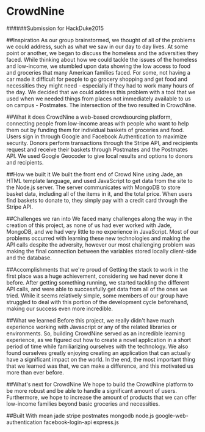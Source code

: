 # CrowdNine
######Submission for HackDuke2015

##Inspiration
As our group brainstormed, we thought of all of the problems we could address, such as what we saw in our day to day lives. At some point or another, we began to discuss the homeless and the adversities they faced. While thinking about how we could tackle the issues of the homeless and low-income, we stumbled upon data showing the low access to food and groceries that many American families faced. For some, not having a car made it difficult for people to go grocery shopping and get food and necessities they might need - especially if they had to work many hours of the day. We decided that we could address this problem with a tool that we used when we needed things from places not immediately available to us on campus - Postmates. The intersection of the two resulted in CrowdNine.

##What it does
CrowdNine a web-based crowdsourcing platform, connecting people from low-income areas with people who want to help them out by funding them for individual baskets of groceries and food. Users sign in through Google and Facebook Authentication to maximize security. Donors perform transactions through the Stripe API, and recipients request and receive their baskets through Postmates and the Postmates API. We used Google Geocoder to give local results and options to donors and recipients.

##How we built it
We built the front end of Crowd Nine using Jade, an HTML template language, and used JavaScript to get data from the site to the Node.js server. The server communicates with MongoDB to store basket data, including all of the items in it, and the total price. When users find baskets to donate to, they simply pay with a credit card through the Stripe API.

##Challenges we ran into
We faced many challenges along the way in the creation of this project, as none of us had ever worked with Jade, MongoDB, and we had very little to no experience in JavaScript. Most of our problems occurred with learning these new technologies and making the API calls despite the adversity, however our most challenging problem was making the final connection between the variables stored locally client-side and the database.

##Accomplishments that we're proud of
Getting the stack to work in the first place was a huge achievement, considering we had never done it before. After getting something running, we started tackling the different API calls, and were able to successfully get data from all of the ones we tried. While it seems relatively simple, some members of our group have struggled to deal with this portion of the development cycle beforehand, making our success even more incredible.

##What we learned
Before this project, we really didn't have much experience working with Javascript or any of the related libraries or environments. So, building CrowdNine served as an incredible learning experience, as we figured out how to create a novel application in a short period of time while familiarizing ourselves with the technology. We also found ourselves greatly enjoying creating an application that can actually have a significant impact on the world. In the end, the most important thing that we learned was that, we can make a difference, and this motivated us more than ever before.

##What's next for CrowdNine
We hope to build the CrowdNine platform to be more robust and be able to handle a significant amount of users. Furthermore, we hope to increase the amount of products that we can offer low-income families beyond basic groceries and necessities.

##Built With
mean
jade
stripe
postmates
mongodb
node.js
google-web-authentication
facebook-login-api
express.js

